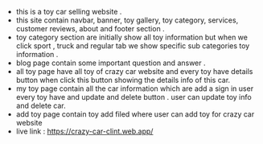 * this is a toy car selling website .
* this site contain navbar, banner, toy gallery, toy category, services, customer reviews, about and footer section . 
* toy category section are initially show all toy information but when we click sport , truck and regular tab we show specific sub categories toy information .
* blog page contain some important question and answer .
* all toy page have all toy of crazy car website and every toy have details button when click this button showing the details info of this car.
* my toy page contain all the car information which are add a sign in user every toy have and update and delete button . user can update toy info and delete car.
* add toy page contain toy add filed where user can add toy for crazy car website
* live link : https://crazy-car-clint.web.app/
